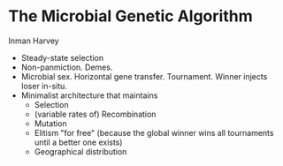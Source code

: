 # The Microbial Genetic Algorithm
Inman Harvey

- Steady-state selection
- Non-panmiction. Demes.
- Microbial sex. Horizontal gene transfer. Tournament. Winner injects loser in-situ.
- Minimalist architecture that maintains
    - Selection
    - (variable rates of) Recombination
    - Mutation
    - Elitism "for free" (because the global winner wins all tournaments until a better one exists)
    - Geographical distribution

